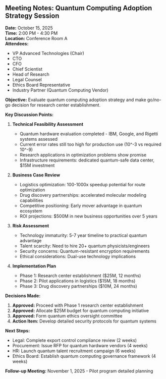 ## Meeting Notes: Quantum Computing Adoption Strategy Session

**Date:** October 15, 2025  
**Time:** 2:00 PM - 4:30 PM  
**Location:** Conference Room A  
**Attendees:**  
- VP Advanced Technologies (Chair)  
- CTO  
- CFO  
- Chief Scientist  
- Head of Research  
- Legal Counsel  
- Ethics Board Representative  
- Industry Partner (Quantum Computing Vendor)  

**Objective:** Evaluate quantum computing adoption strategy and make go/no-go decision for research center establishment.

**Key Discussion Points:**

1. **Technical Feasibility Assessment**  
   - Quantum hardware evaluation completed - IBM, Google, and Rigetti systems assessed  
   - Current error rates still too high for production use (10^-3 vs required 10^-9)  
   - Research applications in optimization problems show promise  
   - Infrastructure requirements: dedicated quantum-safe data center, $15M investment  

2. **Business Case Review**  
   - Logistics optimization: 100-1000x speedup potential for route optimization  
   - Drug discovery partnerships: accelerated molecular modeling capabilities  
   - Competitive positioning: Early mover advantage in quantum ecosystem  
   - ROI projections: $500M in new business opportunities over 5 years  

3. **Risk Assessment**  
   - Technology immaturity: 5-7 year timeline to practical quantum advantage  
   - Talent scarcity: Need to hire 20+ quantum physicists/engineers  
   - Security concerns: Quantum-resistant encryption requirements  
   - Ethical considerations: Dual-use technology implications  

4. **Implementation Plan**  
   - Phase 1: Research center establishment ($25M, 12 months)  
   - Phase 2: Pilot applications in logistics ($15M, 18 months)  
   - Phase 3: Drug discovery partnerships ($10M, 24 months)  

**Decisions Made:**

1. **Approved:** Proceed with Phase 1 research center establishment  
2. **Approved:** Allocate $25M budget for quantum computing initiative  
3. **Approved:** Form quantum ethics oversight committee  
4. **Action Item:** Develop detailed security protocols for quantum systems  

**Next Steps:**

- Legal: Complete export control compliance review (2 weeks)  
- Procurement: Issue RFP for quantum hardware vendors (4 weeks)  
- HR: Launch quantum talent recruitment campaign (6 weeks)  
- Ethics Board: Establish quantum computing governance framework (4 weeks)  

**Follow-up Meeting:** November 1, 2025 - Pilot program detailed planning